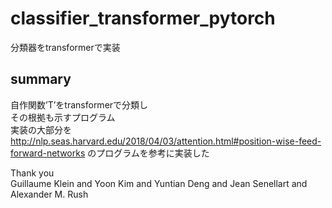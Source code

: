 # classifier_transformer_pytorch
分類器をtransformerで実装

## summary
自作関数’T’をtransformerで分類し  
その根拠も示すプログラム  
実装の大部分を http://nlp.seas.harvard.edu/2018/04/03/attention.html#position-wise-feed-forward-networks のプログラムを参考に実装した  
  
Thank you  
Guillaume Klein and Yoon Kim and Yuntian Deng and Jean Senellart and Alexander M. Rush  
